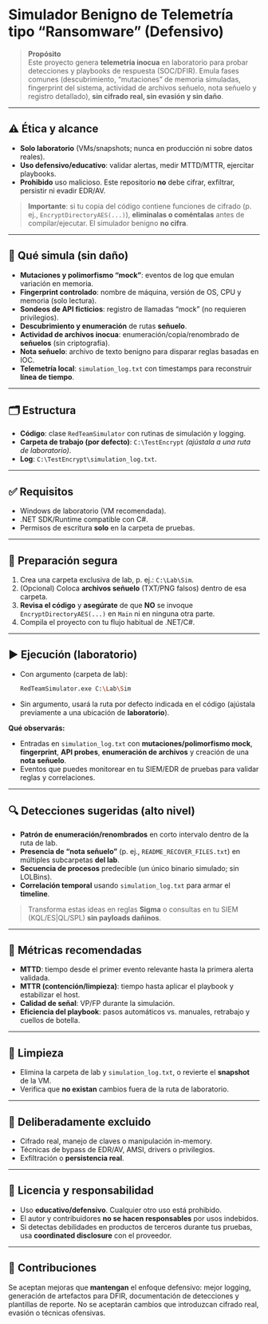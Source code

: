 # Simulador Benigno de Telemetría tipo “Ransomware” (Defensivo)

> **Propósito**  
> Este proyecto genera **telemetría inocua** en laboratorio para probar detecciones y playbooks de respuesta (SOC/DFIR). Emula fases comunes (descubrimiento, “mutaciones” de memoria simuladas, fingerprint del sistema, actividad de archivos señuelo, nota señuelo y registro detallado), **sin cifrado real, sin evasión y sin daño**.

---

## ⚠️ Ética y alcance

- **Solo laboratorio** (VMs/snapshots; nunca en producción ni sobre datos reales).
- **Uso defensivo/educativo**: validar alertas, medir MTTD/MTTR, ejercitar playbooks.
- **Prohibido** uso malicioso. Este repositorio **no** debe cifrar, exfiltrar, persistir ni evadir EDR/AV.

> **Importante**: si tu copia del código contiene funciones de cifrado (p. ej., `EncryptDirectoryAES(...)`), **elimínalas o coméntalas** antes de compilar/ejecutar. El simulador benigno **no cifra**.

---

## 🧩 Qué simula (sin daño)

- **Mutaciones y polimorfismo “mock”**: eventos de log que emulan variación en memoria.
- **Fingerprint controlado**: nombre de máquina, versión de OS, CPU y memoria (solo lectura).
- **Sondeos de API ficticios**: registro de llamadas “mock” (no requieren privilegios).
- **Descubrimiento y enumeración** de rutas **señuelo**.
- **Actividad de archivos inocua**: enumeración/copia/renombrado de **señuelos** (sin criptografía).
- **Nota señuelo**: archivo de texto benigno para disparar reglas basadas en IOC.
- **Telemetría local**: `simulation_log.txt` con timestamps para reconstruir **línea de tiempo**.

---

## 🗂️ Estructura

- **Código**: clase `RedTeamSimulator` con rutinas de simulación y logging.
- **Carpeta de trabajo (por defecto)**: `C:\TestEncrypt` *(ajústala a una ruta de laboratorio)*.
- **Log**: `C:\TestEncrypt\simulation_log.txt`.

---

## ✅ Requisitos

- Windows de laboratorio (VM recomendada).
- .NET SDK/Runtime compatible con C#.
- Permisos de escritura **solo** en la carpeta de pruebas.

---

## 🔧 Preparación segura

1. Crea una carpeta exclusiva de lab, p. ej.: `C:\Lab\Sim`.
2. (Opcional) Coloca **archivos señuelo** (TXT/PNG falsos) dentro de esa carpeta.
3. **Revisa el código** y **asegúrate** de que **NO** se invoque `EncryptDirectoryAES(...)` en `Main` ni en ninguna otra parte.
4. Compila el proyecto con tu flujo habitual de .NET/C#.

---

## ▶️ Ejecución (laboratorio)

- Con argumento (carpeta de lab):
  ```bash
  RedTeamSimulator.exe C:\Lab\Sim
  ```
- Sin argumento, usará la ruta por defecto indicada en el código (ajústala previamente a una ubicación de **laboratorio**).

**Qué observarás:**
- Entradas en `simulation_log.txt` con **mutaciones/polimorfismo mock**, **fingerprint**, **API probes**, **enumeración de archivos** y creación de una **nota señuelo**.
- Eventos que puedes monitorear en tu SIEM/EDR de pruebas para validar reglas y correlaciones.

---

## 🔍 Detecciones sugeridas (alto nivel)

- **Patrón de enumeración/renombrados** en corto intervalo dentro de la ruta de lab.
- **Presencia de “nota señuelo”** (p. ej., `README_RECOVER_FILES.txt`) en múltiples subcarpetas **del lab**.
- **Secuencia de procesos** predecible (un único binario simulado; sin LOLBins).
- **Correlación temporal** usando `simulation_log.txt` para armar el **timeline**.

> Transforma estas ideas en reglas **Sigma** o consultas en tu SIEM (KQL/ES|QL/SPL) **sin payloads dañinos**.

---

## 📏 Métricas recomendadas

- **MTTD**: tiempo desde el primer evento relevante hasta la primera alerta validada.
- **MTTR (contención/limpieza)**: tiempo hasta aplicar el playbook y estabilizar el host.
- **Calidad de señal**: VP/FP durante la simulación.
- **Eficiencia del playbook**: pasos automáticos vs. manuales, retrabajo y cuellos de botella.

---

## 🧹 Limpieza

- Elimina la carpeta de lab y `simulation_log.txt`, o revierte el **snapshot** de la VM.
- Verifica que **no existan** cambios fuera de la ruta de laboratorio.

---

## 🚫 Deliberadamente excluido

- Cifrado real, manejo de claves o manipulación in-memory.
- Técnicas de bypass de EDR/AV, AMSI, drivers o privilegios.
- Exfiltración o **persistencia real**.

---

## 📝 Licencia y responsabilidad

- Uso **educativo/defensivo**. Cualquier otro uso está prohibido.
- El autor y contribuidores **no se hacen responsables** por usos indebidos.
- Si detectas debilidades en productos de terceros durante tus pruebas, usa **coordinated disclosure** con el proveedor.

---

## 🤝 Contribuciones

Se aceptan mejoras que **mantengan** el enfoque defensivo: mejor logging, generación de artefactos para DFIR, documentación de detecciones y plantillas de reporte. No se aceptarán cambios que introduzcan cifrado real, evasión o técnicas ofensivas.
